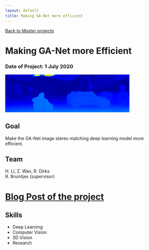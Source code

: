 ```yaml
---
layout: default
title: Making GA-Net more efficient
---
```


[Back to Master projects](./master.md)
# Making GA-Net more Efficient
### Date of Project: 1 July 2020
<img src="/assets/img/ganet_res.png" alt="ganet" width="400"/>

## Goal
Make the GA-Net image stereo matching deep learning model more efficient.

## Team
H. Li, Z. Wan, R. Dirks\
R. Bruintjes (supervisor)

# [Blog Post of the project](https://medium.com/making-ganet-more-efficient/making-ga-net-more-efficient-868d0336b24a)

## Skills
* Deep Learning
* Computer Vision
* 3D Vision
* Research
